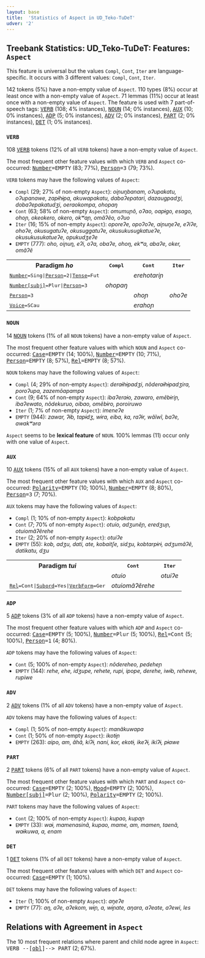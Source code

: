```yaml
---
layout: base
title:  'Statistics of Aspect in UD_Teko-TuDeT'
udver: '2'
---
```


## Treebank Statistics: UD_Teko-TuDeT: Features: `Aspect`

This feature is universal but the values `Compl`, `Cont`, `Iter` are language-specific.
It occurs with 3 different values: `Compl`, `Cont`, `Iter`.

142 tokens (5%) have a non-empty value of `Aspect`.
110 types (8%) occur at least once with a non-empty value of `Aspect`.
71 lemmas (11%) occur at least once with a non-empty value of `Aspect`.
The feature is used with 7 part-of-speech tags: <tt><a href="eme_tudet-pos-VERB.html">VERB</a></tt> (108; 4% instances), <tt><a href="eme_tudet-pos-NOUN.html">NOUN</a></tt> (14; 0% instances), <tt><a href="eme_tudet-pos-AUX.html">AUX</a></tt> (10; 0% instances), <tt><a href="eme_tudet-pos-ADP.html">ADP</a></tt> (5; 0% instances), <tt><a href="eme_tudet-pos-ADV.html">ADV</a></tt> (2; 0% instances), <tt><a href="eme_tudet-pos-PART.html">PART</a></tt> (2; 0% instances), <tt><a href="eme_tudet-pos-DET.html">DET</a></tt> (1; 0% instances).

### `VERB`

108 <tt><a href="eme_tudet-pos-VERB.html">VERB</a></tt> tokens (12% of all `VERB` tokens) have a non-empty value of `Aspect`.

The most frequent other feature values with which `VERB` and `Aspect` co-occurred: <tt><a href="eme_tudet-feat-Number.html">Number</a></tt><tt>=EMPTY</tt> (83; 77%), <tt><a href="eme_tudet-feat-Person.html">Person</a></tt><tt>=3</tt> (79; 73%).

`VERB` tokens may have the following values of `Aspect`:

* `Compl` (29; 27% of non-empty `Aspect`): <em>oiɲuŋbanam, oʔupakatu, oʔupanawe, zapɨhɨpa, akuwapakatu, dabaʔepatari, dazaugpadʒi, dobaʔepakatudʒi, oeraokompa, ohopaŋ</em>
* `Cont` (63; 58% of non-empty `Aspect`): <em>omumuɲõ, oʔao, oapɨgo, esago, ohoɲ, okeokero, okero, okʷaɲ, omãʔẽo, oʔuo</em>
* `Iter` (16; 15% of non-empty `Aspect`): <em>oporeʔe, opoʔoʔe, aiɲuŋeʔe, eʔiʔe, ohoʔe, okusugatuʔe, okusuggatuʔe, okusukusugkatueʔe, okusukusukatueʔe, opukudʒeʔe</em>
* `EMPTY` (777): <em>oho, oiɲuŋ, eʔi, oʔa, obaʔe, ohoŋ, ekʷa, abaʔe, oker, omãʔẽ</em>

<table>
  <tr><th>Paradigm <i>ho</i></th><th><tt>Compl</tt></th><th><tt>Cont</tt></th><th><tt>Iter</tt></th></tr>
  <tr><td><tt><tt><a href="eme_tudet-feat-Number.html">Number</a></tt><tt>=Sing</tt>|<tt><a href="eme_tudet-feat-Person.html">Person</a></tt><tt>=2</tt>|<tt><a href="eme_tudet-feat-Tense.html">Tense</a></tt><tt>=Fut</tt></tt></td><td></td><td><em>erehotariɲ</em></td><td></td></tr>
  <tr><td><tt><tt><a href="eme_tudet-feat-Number-subj.html">Number[subj]</a></tt><tt>=Plur</tt>|<tt><a href="eme_tudet-feat-Person.html">Person</a></tt><tt>=3</tt></tt></td><td><em>ohopaŋ</em></td><td></td><td></td></tr>
  <tr><td><tt><tt><a href="eme_tudet-feat-Person.html">Person</a></tt><tt>=3</tt></tt></td><td></td><td><em>ohoɲ</em></td><td><em>ohoʔe</em></td></tr>
  <tr><td><tt><tt><a href="eme_tudet-feat-Voice.html">Voice</a></tt><tt>=SCau</tt></tt></td><td></td><td><em>erahoɲ</em></td><td></td></tr>
</table>

### `NOUN`

14 <tt><a href="eme_tudet-pos-NOUN.html">NOUN</a></tt> tokens (1% of all `NOUN` tokens) have a non-empty value of `Aspect`.

The most frequent other feature values with which `NOUN` and `Aspect` co-occurred: <tt><a href="eme_tudet-feat-Case.html">Case</a></tt><tt>=EMPTY</tt> (14; 100%), <tt><a href="eme_tudet-feat-Number.html">Number</a></tt><tt>=EMPTY</tt> (10; 71%), <tt><a href="eme_tudet-feat-Person.html">Person</a></tt><tt>=EMPTY</tt> (8; 57%), <tt><a href="eme_tudet-feat-Rel.html">Rel</a></tt><tt>=EMPTY</tt> (8; 57%).

`NOUN` tokens may have the following values of `Aspect`:

* `Compl` (4; 29% of non-empty `Aspect`): <em>deraɨhɨpadʒi, nõderaɨhɨpadʒira, poroʔupa, zazemõapampa</em>
* `Cont` (9; 64% of non-empty `Aspect`): <em>ibaʔeraɨo, zawaro, emẽbɨriɲ, ibaʔewato, nõdekuruo, oibao, omẽbɨro, poroiruwo</em>
* `Iter` (1; 7% of non-empty `Aspect`): <em>imeneʔe</em>
* `EMPTY` (944): <em>zawar, ʔɨb, tapɨdʒ, wɨra, eiba, ka, raʔɨr, wãĩwĩ, baʔe, awakʷəra</em>

`Aspect` seems to be **lexical feature** of `NOUN`. 100% lemmas (11) occur only with one value of `Aspect`.

### `AUX`

10 <tt><a href="eme_tudet-pos-AUX.html">AUX</a></tt> tokens (15% of all `AUX` tokens) have a non-empty value of `Aspect`.

The most frequent other feature values with which `AUX` and `Aspect` co-occurred: <tt><a href="eme_tudet-feat-Polarity.html">Polarity</a></tt><tt>=EMPTY</tt> (10; 100%), <tt><a href="eme_tudet-feat-Number.html">Number</a></tt><tt>=EMPTY</tt> (8; 80%), <tt><a href="eme_tudet-feat-Person.html">Person</a></tt><tt>=3</tt> (7; 70%).

`AUX` tokens may have the following values of `Aspect`:

* `Compl` (1; 10% of non-empty `Aspect`): <em>kobpakatu</em>
* `Cont` (7; 70% of non-empty `Aspect`): <em>otuio, adʒunẽɲ, eredʒuɲ, otuiomãʔẽrehe</em>
* `Iter` (2; 20% of non-empty `Aspect`): <em>otuiʔe</em>
* `EMPTY` (55): <em>kob, adʒu, dati, ate, kobaitʃe, sidʒu, kobtarpɨrɨ, adʒumãʔẽ, datikatu, dʒu</em>

<table>
  <tr><th>Paradigm <i>tui</i></th><th><tt>Cont</tt></th><th><tt>Iter</tt></th></tr>
  <tr><td><tt></tt></td><td><em>otuio</em></td><td><em>otuiʔe</em></td></tr>
  <tr><td><tt><tt><a href="eme_tudet-feat-Rel.html">Rel</a></tt><tt>=Cont</tt>|<tt><a href="eme_tudet-feat-Subord.html">Subord</a></tt><tt>=Yes</tt>|<tt><a href="eme_tudet-feat-VerbForm.html">VerbForm</a></tt><tt>=Ger</tt></tt></td><td><em>otuiomãʔẽrehe</em></td><td></td></tr>
</table>

### `ADP`

5 <tt><a href="eme_tudet-pos-ADP.html">ADP</a></tt> tokens (3% of all `ADP` tokens) have a non-empty value of `Aspect`.

The most frequent other feature values with which `ADP` and `Aspect` co-occurred: <tt><a href="eme_tudet-feat-Case.html">Case</a></tt><tt>=EMPTY</tt> (5; 100%), <tt><a href="eme_tudet-feat-Number.html">Number</a></tt><tt>=Plur</tt> (5; 100%), <tt><a href="eme_tudet-feat-Rel.html">Rel</a></tt><tt>=Cont</tt> (5; 100%), <tt><a href="eme_tudet-feat-Person.html">Person</a></tt><tt>=1</tt> (4; 80%).

`ADP` tokens may have the following values of `Aspect`:

* `Cont` (5; 100% of non-empty `Aspect`): <em>nõdereheo, pedeheɲ</em>
* `EMPTY` (144): <em>rehe, ehe, idʒupe, rehete, rupi, ipope, derehe, iwɨb, rehewe, rupiwe</em>

### `ADV`

2 <tt><a href="eme_tudet-pos-ADV.html">ADV</a></tt> tokens (1% of all `ADV` tokens) have a non-empty value of `Aspect`.

`ADV` tokens may have the following values of `Aspect`:

* `Compl` (1; 50% of non-empty `Aspect`): <em>manãkuwapa</em>
* `Cont` (1; 50% of non-empty `Aspect`): <em>ikotɨɲ</em>
* `EMPTY` (263): <em>aipo, am, ãhã, kiʔɨ, nani, kor, ekotɨ, ikeʔɨ, ikiʔɨ, pɨawe</em>

### `PART`

2 <tt><a href="eme_tudet-pos-PART.html">PART</a></tt> tokens (6% of all `PART` tokens) have a non-empty value of `Aspect`.

The most frequent other feature values with which `PART` and `Aspect` co-occurred: <tt><a href="eme_tudet-feat-Case.html">Case</a></tt><tt>=EMPTY</tt> (2; 100%), <tt><a href="eme_tudet-feat-Mood.html">Mood</a></tt><tt>=EMPTY</tt> (2; 100%), <tt><a href="eme_tudet-feat-Number-subj.html">Number[subj]</a></tt><tt>=Plur</tt> (2; 100%), <tt><a href="eme_tudet-feat-Polarity.html">Polarity</a></tt><tt>=EMPTY</tt> (2; 100%).

`PART` tokens may have the following values of `Aspect`:

* `Cont` (2; 100% of non-empty `Aspect`): <em>kupao, kupaɲ</em>
* `EMPTY` (33): <em>waɨ, mamenasinã, kupao, mame, am, mamen, taenã, waɨkuwa, a, enam</em>

### `DET`

1 <tt><a href="eme_tudet-pos-DET.html">DET</a></tt> tokens (1% of all `DET` tokens) have a non-empty value of `Aspect`.

The most frequent other feature values with which `DET` and `Aspect` co-occurred: <tt><a href="eme_tudet-feat-Case.html">Case</a></tt><tt>=EMPTY</tt> (1; 100%).

`DET` tokens may have the following values of `Aspect`:

* `Iter` (1; 100% of non-empty `Aspect`): <em>aŋeʔe</em>
* `EMPTY` (77): <em>aŋ, aʔe, aʔekom, wɨɲ, a, wɨɲate, aŋara, aʔeate, aʔewi, les</em>

## Relations with Agreement in `Aspect`

The 10 most frequent relations where parent and child node agree in `Aspect`:
<tt>VERB --[<tt><a href="eme_tudet-dep-obl.html">obl</a></tt>]--> PART</tt> (2; 67%).

